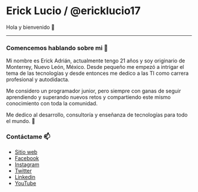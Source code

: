 # Erick Lucio / @ericklucio17

Hola y bienvenido 👋

---

### Comencemos hablando sobre mi 💬 

Mi nombre es Erick Adrián, actualmente tengo 21 años y soy originario de Monterrey, Nuevo León, México. Desde pequeño me empezó a intrigar el tema de las tecnologías 
y desde entonces me dedico a las TI como carrera profesional y autodidacta.

Me considero un programador junior, pero siempre con ganas de seguir aprendiendo y superando nuevos retos y compartiendo este mismo conocimiento con toda la comunidad.

Me dedico al desarrollo, consultoría y enseñanza de tecnologías para todo el mundo. 🤘

### Contáctame 📫

* [Sitio web](https://www.ericklucio.me/)
* [Facebook](https://www.facebook.com/ericklucio17/)
* [Instagram](https://www.instagram.com/ericklucio17/)
* [Twitter](https://twitter.com/ericklucio177/)
* [Linkedin](https://www.linkedin.com/in/ericklucio17/)
* [YouTube](https://www.youtube.com/channel/UCsWWqV8-tXCaAn6d_dy71Kg/)